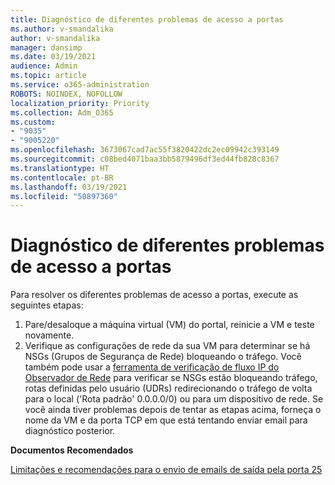 ```yaml
---
title: Diagnóstico de diferentes problemas de acesso a portas
ms.author: v-smandalika
author: v-smandalika
manager: dansimp
ms.date: 03/19/2021
audience: Admin
ms.topic: article
ms.service: o365-administration
ROBOTS: NOINDEX, NOFOLLOW
localization_priority: Priority
ms.collection: Adm_O365
ms.custom:
- "9035"
- "9005220"
ms.openlocfilehash: 3673067cad7ac55f3820422dc2ec09942c393149
ms.sourcegitcommit: c08bed4071baa3bb5879496df3ed44fb828c8367
ms.translationtype: HT
ms.contentlocale: pt-BR
ms.lasthandoff: 03/19/2021
ms.locfileid: "50897360"
---
```

# <a name="diagnostics-for-different-ports-access-issues"></a>Diagnóstico de diferentes problemas de acesso a portas

Para resolver os diferentes problemas de acesso a portas, execute as seguintes etapas:

1. Pare/desaloque a máquina virtual (VM) do portal, reinicie a VM e teste novamente. 
2. Verifique as configurações de rede da sua VM para determinar se há NSGs (Grupos de Segurança de Rede) bloqueando o tráfego. Você também pode usar a [ferramenta de verificação de fluxo IP do Observador de Rede](https://docs.microsoft.com/azure/network-watcher/network-watcher-ip-flow-verify-overview?WT.mc_id=Portal-Microsoft_Azure_Support) para verificar se NSGs estão bloqueando tráfego, rotas definidas pelo usuário (UDRs) redirecionando o tráfego de volta para o local ('Rota padrão' 0.0.0.0/0) ou para um dispositivo de rede.
Se você ainda tiver problemas depois de tentar as etapas acima, forneça o nome da VM e da porta TCP em que está tentando enviar email para diagnóstico posterior.

**Documentos Recomendados**

[Limitações e recomendações para o envio de emails de saída pela porta 25](https://docs.microsoft.com/azure/virtual-network/troubleshoot-outbound-smtp-connectivity)